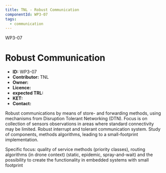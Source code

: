 ```yaml
---
title: TNL - Robust Communication
componentId: WP3-07
tags:
  - communication
---
```


WP3-07

# Robust Communication

- __ID:__ WP3-07
- __Contributor:__ TNL
- __Owner:__ 
- __Licence:__
- __expected TRL:__
- __KET:__
- __Contact:__

Robust communications by means of store- and forwarding methods, using mechanisms from Disruption Tolerant Networking (DTN). Focus is on collection of sensors observations in areas where standard connectivity may be limited. Robust interrupt and tolerant communication system. Study of components, methods algorithms, leading to a small-footprint implementation. 

Specific focus: quality of service methods (priority classes), routing algorithms  (in drone context) (static, epidemic, spray-and-wait) and the possibility to create the functionality in embedded systems with small footprint
